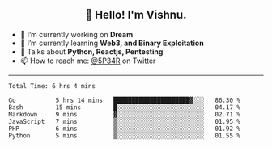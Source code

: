 <h2 align="center">👋 Hello! I'm Vishnu.</h2>


- 🔭 I’m currently working on **Dream**
- 🌱 I’m currently learning **Web3, and Binary Exploitation**
- 💬 Talks about **Python, Reactjs, Pentesting**
- 📫 How to reach me: [@5P34R](https://twitter.com/Vishnu27302693) on Twitter

---
<!--START_SECTION:waka-->

```text
Total Time: 6 hrs 4 mins

Go           5 hrs 14 mins   █████████████████████▓░░░   86.30 %
Bash         15 mins         █░░░░░░░░░░░░░░░░░░░░░░░░   04.17 %
Markdown     9 mins          ▓░░░░░░░░░░░░░░░░░░░░░░░░   02.71 %
JavaScript   7 mins          ▒░░░░░░░░░░░░░░░░░░░░░░░░   01.95 %
PHP          6 mins          ▒░░░░░░░░░░░░░░░░░░░░░░░░   01.92 %
Python       5 mins          ▒░░░░░░░░░░░░░░░░░░░░░░░░   01.55 %
```

<!--END_SECTION:waka-->
